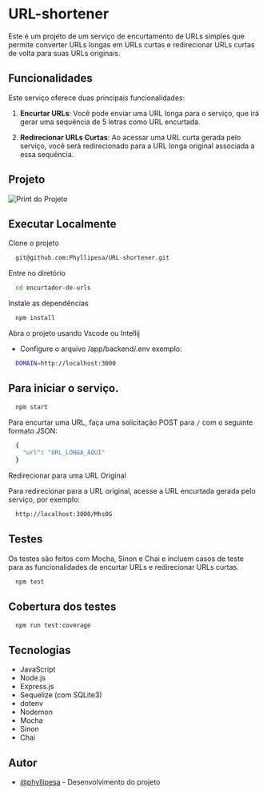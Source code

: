 # URL-shortener

Este é um projeto de um serviço de encurtamento de URLs simples que permite converter URLs longas em URLs curtas e redirecionar URLs curtas de volta para suas URLs originais.


## Funcionalidades

Este serviço oferece duas principais funcionalidades:

1. **Encurtar URLs**: Você pode enviar uma URL longa para o serviço, que irá gerar uma sequência de 5 letras como URL encurtada.

2. **Redirecionar URLs Curtas**: Ao acessar uma URL curta gerada pelo serviço, você será redirecionado para a URL longa original associada a essa sequência.

## Projeto

![Print do Projeto](https://i.imgur.com/rBD09VS.png)

## Executar Localmente

Clone o projeto 

```bash
  git@github.com:Phyllipesa/URL-shortener.git
```

Entre no diretório

```bash
  cd encurtador-de-urls
```

Instale as dependências

```bash
  npm install
```



Abra o projeto usando Vscode ou Intellij


- Configure o arquivo /app/backend/.env
  exemplo:
```bash
  DOMAIN=http://localhost:3000
```


## Para iniciar o serviço.

```bash
  npm start
```

Para encurtar uma URL, faça uma solicitação POST para `/` com o seguinte formato JSON:

```bash
  {
    "url": "URL_LONGA_AQUI"
  }
```

Redirecionar para uma URL Original

Para redirecionar para a URL original, acesse a URL encurtada gerada pelo serviço, por exemplo:

```bash
  http://localhost:3000/Mhs0G
```


## Testes

Os testes são feitos com Mocha, Sinon e Chai e incluem casos de teste para as funcionalidades de encurtar URLs e redirecionar URLs curtas.

```bash
  npm test
```

## Cobertura dos testes

```bash
  npm run test:coverage
```

## Tecnologias

 - JavaScript
 - Node.js
 - Express.js
 - Sequelize (com SQLite3)
 - dotenv
 - Nodemon
 - Mocha
 - Sinon
 - Chai

## Autor

- [@phyllipesa](https://github.com/phyllipesa) - Desenvolvimento do projeto
